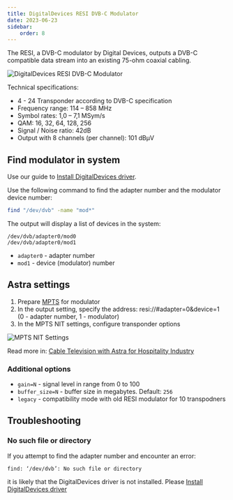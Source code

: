 ```yaml
---
title: DigitalDevices RESI DVB-C Modulator
date: 2023-06-23
sidebar:
    order: 8
---
```


The RESI, a DVB-C modulator by Digital Devices, outputs a DVB-C compatible data stream into an existing 75-ohm coaxial cabling.

![DigitalDevices RESI DVB-C Modulator](https://cdn.cesbo.com/help/astra/delivery/broadcasting/resi-dvb-c-modulator/resi.png)

Technical specifications:

- 4 - 24 Transponder according to DVB-C specification
- Frequency range: 114 – 858 MHz
- Symbol rates: 1,0 – 7,1 MSym/s
- QAM: 16, 32, 64, 128, 256
- Signal / Noise ratio: 42dB
- Output with 8 channels (per channel): 101 dBµV

## Find modulator in system

Use our guide to [Install DigitalDevices driver](../../misc/tools-and-utilities/dd-driver).

Use the following command to find the adapter number and the modulator device number:

```sh
find "/dev/dvb" -name "mod*"
```

The output will display a list of devices in the system:

```
/dev/dvb/adapter0/mod0
/dev/dvb/adapter0/mod1
```

- `adapter0` - adapter number
- `mod1` - device (modulator) number

## Astra settings

1. Prepare [MPTS](mpts-settings) for modulator
2. In the output setting, specify the address: resi://#adapter=0&device=1 (0 - adapter number, 1 - modulator)
3. In the MPTS NIT settings, configure transponder options

![MPTS NIT Settings](https://cdn.cesbo.com/help/astra/delivery/broadcasting/resi-dvb-c-modulator/mpts-nit.png)

Read more in: [Cable Television with Astra for Hospitality Industry](../getting-started/cable-television-with-astra-for-hospitality-industry)

### Additional options

- `gain=N` - signal level in range from 0 to 100
- `buffer_size=N` - buffer size in megabytes. Default: `256`
- `legacy` - compatibility mode with old RESI modulator for 10 transpodners

## Troubleshooting

### No such file or directory

If you attempt to find the adapter number and encounter an error:

```
find: ‘/dev/dvb’: No such file or directory
```

it is likely that the DigitalDevices driver is not installed. Please [Install DigitalDevices driver](../misc/tools-and-utilities/dd-driver)
